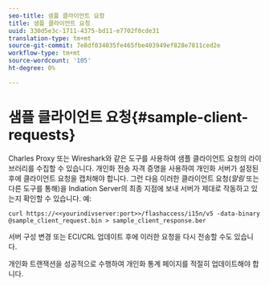 ```yaml
---
seo-title: 샘플 클라이언트 요청
title: 샘플 클라이언트 요청
uuid: 330d5e3c-1711-4375-bd11-e7702f0cde31
translation-type: tm+mt
source-git-commit: 7e8df034035fe465fbe403949ef828e7811ced2e
workflow-type: tm+mt
source-wordcount: '105'
ht-degree: 0%

---
```



# 샘플 클라이언트 요청{#sample-client-requests}

Charles Proxy 또는 Wireshark와 같은 도구를 사용하여 샘플 클라이언트 요청의 라이브러리를 수집할 수 있습니다. 개인화 전송 자격 증명을 사용하여 개인화 서버가 설정된 후에 클라이언트 요청을 캡처해야 합니다. 그런 다음 이러한 클라이언트 요청(*말림* 또는 다른 도구를 통해)을 Indiation Server의 최종 지점에 보내 서버가 제대로 작동하고 있는지 확인할 수 있습니다. 예:

```
curl https://<<yourindivserver:port>>/flashaccess/i15n/v5 -­data-binary  
@sample_client_request.bin > sample_client_response.ber
```

서버 구성 변경 또는 ECI/CRL 업데이트 후에 이러한 요청을 다시 전송할 수도 있습니다.

개인화 트랜잭션을 성공적으로 수행하여 개인화 통계 페이지를 적절히 업데이트해야 합니다.
